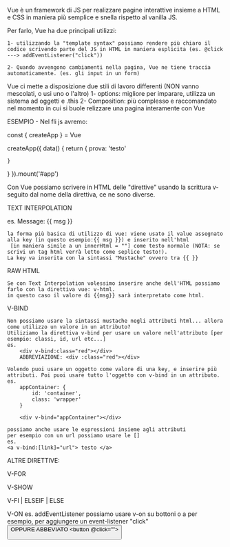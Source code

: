<!-- VUE - INTRODUCTION -->

Vue è un framework di JS per realizzare pagine interattive insieme a HTML e CSS in maniera più semplice e snella rispetto al vanilla JS.

Per farlo, Vue ha due principali utilizzi:

    1- utilizzando la "template syntax" possiamo rendere più chiaro il codice scrivendo parte del JS in HTML in maniera esplicita (es. @click ---> addEventListener("click"))
    
    2- Quando avvengono cambiamenti nella pagina, Vue ne tiene traccia automaticamente. (es. gli input in un form)

Vue ci mette a disposizione due stili di lavoro differenti (NON vanno mescolati, o usi uno o l'altro)
    1- options: migliore per imparare, utilizza un sistema ad oggetti e .this
    2- Composition: più complesso e raccomandato nel momento in cui si buole relizzare una pagina interamente con Vue

ESEMPIO - Nel fli js avremo:

const { createApp } = Vue

createApp({
  data() { <!-- data è una funzione che ci ritorna un oggetto
            questo oggetto ha diversi elementi che possiamo "richiamare" nell'HTML scrivendo semplicemente il nome della key -->
    return {
      prova: 'testo'
      
    }
  }
}).mount('#app')



<!-- VUE  - TEMPLATE SYNTAX -->
Con Vue possiamo scrivere in HTML delle "direttive" usando la scrittura v- seguito dal nome della direttiva, ce ne sono diverse.


TEXT INTERPOLATION

es.
    <span>Message: {{ msg }}</span>

    la forma più basica di utilizzo di vue: viene usato il value assegnato alla key (in questo esempio:{{ msg }}) e inserito nell'html
     [in maniera simile a un innerHtml = ""] come testo normale (NOTA: se scrivi un tag html verrà letto come seplice testo!).
    La key va inserita con la sintassi "Mustache" ovvero tra {{ }}

RAW HTML

    Se con Text Interpolation volessimo inserire anche dell'HTML possiamo farlo con la direttiva vue: v-html.
    in questo caso il valore di {{msg}} sarà interpretato come html.

V-BIND

    Non possiamo usare la sintassi mustache negli attributi html... allora come utilizzo un valore in un attributo?
    Utiliziamo la direttiva v-bind per usare un valore nell'attributo [per esempio: classi, id, url etc...]
    es.
        <div v-bind:class="red"></div>
        ABBREVIAZIONE: <div :class="red"></div>

    Volendo puoi usare un oggetto come valore di una key, e inserire più attributi. Poi puoi usare tutto l'oggetto con v-bind in un attributo.
    es.
        appContainer: {
            id: 'container',
            class: 'wrapper'
        }

        <div v-bind="appContainer"></div>

    possiamo anche usare le espressioni insieme agli attributi
    per esempio con un url possiamo usare le []
    es.
    <a v-bind:[link]="url"> testo </a>

ALTRE DIRETTIVE:

V-FOR

V-SHOW

V-FI | ELSEIF | ELSE

V-ON
    es.
        addEventListener
        possiamo usare v-on su bottoni o a per esempio, per aggiungere un event-listener "click"
        <button v-on:click="">
        OPPURE ABBEVIATO
        <button @click="">




